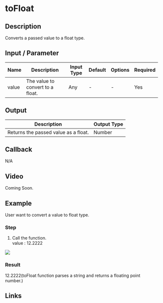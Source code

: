 # toFloat

## Description

Converts a passed value to a float type.

## Input / Parameter

| Name | Description | Input Type | Default | Options | Required |
| ------ | ------ | ------ | ------ | ------ | ------ |
| value | The value to convert to a float. | Any | - | - | Yes |

## Output

| Description | Output Type |
| ------ | ------ |
| Returns the passed value as a float. | Number |

## Callback

N/A

## Video

Coming Soon.

<!-- Format: [![Video]({image-path}?raw=true)]({url-link}) -->

## Example

User want to convert a value to float type.

### Step

1. Call the function.
   <br />
   value : 12.2222

  ![](../../../../document/function/Conversion/toFloat/toFloat-step-1.png?raw=true)
 
### Result

12.2222(toFloat function parses a string and returns a floating point number.)

## Links